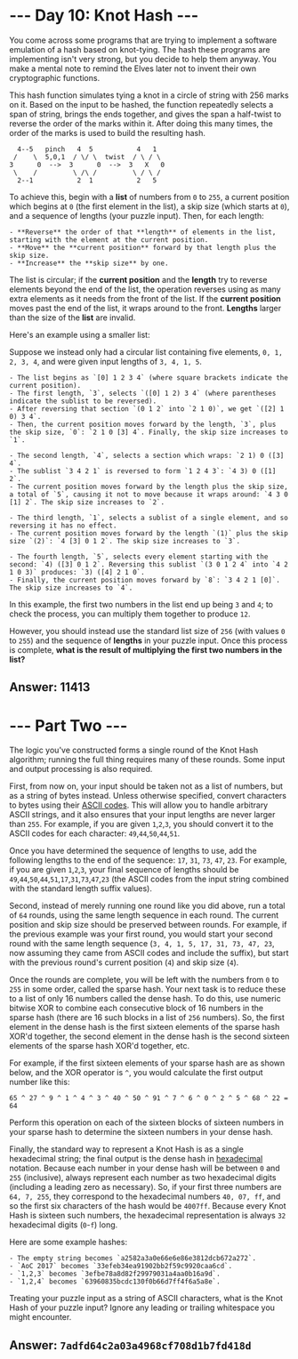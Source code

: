 # --- Day 10: Knot Hash ---

You come across some programs that are trying to implement a software emulation of a hash based on knot-tying. The hash these programs are implementing isn't very strong, but you decide to help them anyway. You make a mental note to remind the Elves later not to invent their own cryptographic functions.

This hash function simulates tying a knot in a circle of string with 256 marks on it. Based on the input to be hashed, the function repeatedly selects a span of string, brings the ends together, and gives the span a half-twist to reverse the order of the marks within it. After doing this many times, the order of the marks is used to build the resulting hash.

```
  4--5   pinch   4  5           4   1
 /    \  5,0,1  / \/ \  twist  / \ / \
3      0  -->  3      0  -->  3   X   0
 \    /         \ /\ /         \ / \ /
  2--1           2  1           2   5
```

To achieve this, begin with a **list** of numbers from `0` to `255`, a current position which begins at `0` (the first element in the list), a skip size (which starts at `0`), and a sequence of lengths (your puzzle input). Then, for each length:

    - **Reverse** the order of that **length** of elements in the list, starting with the element at the current position.
    - **Move** the **current position** forward by that length plus the skip size.
    - **Increase** the **skip size** by one.

The list is circular; if the **current position** and the **length** try to reverse elements beyond the end of the list, the operation reverses using as many extra elements as it needs from the front of the list. If the **current position** moves past the end of the list, it wraps around to the front. **Lengths** larger than the size of the **list** are invalid.

Here's an example using a smaller list:

Suppose we instead only had a circular list containing five elements, `0, 1, 2, 3, 4`, and were given input lengths of `3, 4, 1, 5`.

    - The list begins as `[0] 1 2 3 4` (where square brackets indicate the current position).
    - The first length, `3`, selects `([0] 1 2) 3 4` (where parentheses indicate the sublist to be reversed).
    - After reversing that section `(0 1 2` into `2 1 0)`, we get `([2] 1 0) 3 4`.
    - Then, the current position moves forward by the length, `3`, plus the skip size, `0`: `2 1 0 [3] 4`. Finally, the skip size increases to `1`.

    - The second length, `4`, selects a section which wraps: `2 1) 0 ([3] 4`.
    - The sublist `3 4 2 1` is reversed to form `1 2 4 3`: `4 3) 0 ([1] 2`.
    - The current position moves forward by the length plus the skip size, a total of `5`, causing it not to move because it wraps around: `4 3 0 [1] 2`. The skip size increases to `2`.

    - The third length, `1`, selects a sublist of a single element, and so reversing it has no effect.
    - The current position moves forward by the length `(1)` plus the skip size `(2)`: `4 [3] 0 1 2`. The skip size increases to `3`.

    - The fourth length, `5`, selects every element starting with the second: `4) ([3] 0 1 2`. Reversing this sublist `(3 0 1 2 4` into `4 2 1 0 3)` produces: `3) ([4] 2 1 0`.
    - Finally, the current position moves forward by `8`: `3 4 2 1 [0]`. The skip size increases to `4`.

In this example, the first two numbers in the list end up being `3` and `4`; to check the process, you can multiply them together to produce `12`.

However, you should instead use the standard list size of `256` (with values `0` to `255`) and the sequence of **lengths** in your puzzle input. Once this process is complete, **what is the result of multiplying the first two numbers in the list?**

## Answer: 11413


# --- Part Two ---

The logic you've constructed forms a single round of the Knot Hash algorithm; running the full thing requires many of these rounds. Some input and output processing is also required.

First, from now on, your input should be taken not as a list of numbers, but as a string of bytes instead. Unless otherwise specified, convert characters to bytes using their [ASCII codes](https://en.wikipedia.org/wiki/ASCII#Printable_characters). This will allow you to handle arbitrary ASCII strings, and it also ensures that your input lengths are never larger than `255`. For example, if you are given `1`,`2`,`3`, you should convert it to the ASCII codes for each character: `49`,`44`,`50`,`44`,`51`.

Once you have determined the sequence of lengths to use, add the following lengths to the end of the sequence: `17`, `31`, `73`, `47`, `23`. For example, if you are given `1`,`2`,`3`, your final sequence of lengths should be `49`,`44`,`50`,`44`,`51`,`17`,`31`,`73`,`47`,`23` (the ASCII codes from the input string combined with the standard length suffix values).

Second, instead of merely running one round like you did above, run a total of `64` rounds, using the same length sequence in each round. The current position and skip size should be preserved between rounds. For example, if the previous example was your first round, you would start your second round with the same length sequence (`3, 4, 1, 5, 17, 31, 73, 47, 23`, now assuming they came from ASCII codes and include the suffix), but start with the previous round's current position (`4`) and skip size (`4`).

Once the rounds are complete, you will be left with the numbers from `0` to `255` in some order, called the sparse hash. Your next task is to reduce these to a list of only 16 numbers called the dense hash. To do this, use numeric bitwise XOR to combine each consecutive block of 16 numbers in the sparse hash (there are 16 such blocks in a list of `256` numbers). So, the first element in the dense hash is the first sixteen elements of the sparse hash XOR'd together, the second element in the dense hash is the second sixteen elements of the sparse hash XOR'd together, etc.

For example, if the first sixteen elements of your sparse hash are as shown below, and the XOR operator is `^`, you would calculate the first output number like this:

`65 ^ 27 ^ 9 ^ 1 ^ 4 ^ 3 ^ 40 ^ 50 ^ 91 ^ 7 ^ 6 ^ 0 ^ 2 ^ 5 ^ 68 ^ 22 = 64`

Perform this operation on each of the sixteen blocks of sixteen numbers in your sparse hash to determine the sixteen numbers in your dense hash.

Finally, the standard way to represent a Knot Hash is as a single hexadecimal string; the final output is the dense hash in [hexadecimal](https://en.wikipedia.org/wiki/Hexadecimal) notation. Because each number in your dense hash will be between `0` and `255` (inclusive), always represent each number as two hexadecimal digits (including a leading zero as necessary). So, if your first three numbers are `64, 7, 255`, they correspond to the hexadecimal numbers `40, 07, ff`, and so the first six characters of the hash would be `4007ff`. Because every Knot Hash is sixteen such numbers, the hexadecimal representation is always `32` hexadecimal digits (`0`-`f`) long.

Here are some example hashes:

    - The empty string becomes `a2582a3a0e66e6e86e3812dcb672a272`.
    - `AoC 2017` becomes `33efeb34ea91902bb2f59c9920caa6cd`.
    - `1,2,3` becomes `3efbe78a8d82f29979031a4aa0b16a9d`.
    - `1,2,4` becomes `63960835bcdc130f0b66d7ff4f6a5a8e`.

Treating your puzzle input as a string of ASCII characters, what is the Knot Hash of your puzzle input? Ignore any leading or trailing whitespace you might encounter.

## Answer: `7adfd64c2a03a4968cf708d1b7fd418d`
